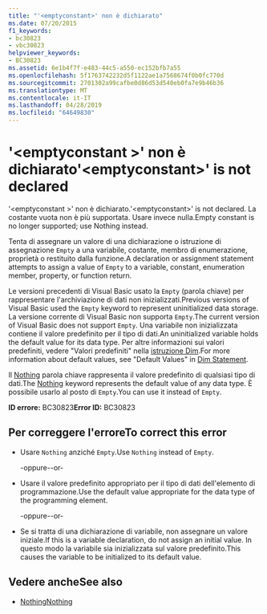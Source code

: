 ```yaml
---
title: "'<emptyconstant>' non è dichiarato"
ms.date: 07/20/2015
f1_keywords:
- bc30823
- vbc30823
helpviewer_keywords:
- BC30823
ms.assetid: 6e1b4f7f-e483-44c5-a550-ec152bfb7a55
ms.openlocfilehash: 5f1763742232d5f1122ae1a7568674f0b0fc770d
ms.sourcegitcommit: 2701302a99cafbe0d86d53d540eb0fa7e9b46b36
ms.translationtype: MT
ms.contentlocale: it-IT
ms.lasthandoff: 04/28/2019
ms.locfileid: "64649830"
---
```

# <a name="emptyconstant-is-not-declared"></a><span data-ttu-id="f88f2-102">'\<emptyconstant >' non è dichiarato</span><span class="sxs-lookup"><span data-stu-id="f88f2-102">'\<emptyconstant>' is not declared</span></span>
<span data-ttu-id="f88f2-103">'\<emptyconstant >' non è dichiarato.</span><span class="sxs-lookup"><span data-stu-id="f88f2-103">'\<emptyconstant>' is not declared.</span></span> <span data-ttu-id="f88f2-104">La costante vuota non è più supportata. Usare invece nulla.</span><span class="sxs-lookup"><span data-stu-id="f88f2-104">Empty constant is no longer supported; use Nothing instead.</span></span>  
  
 <span data-ttu-id="f88f2-105">Tenta di assegnare un valore di una dichiarazione o istruzione di assegnazione `Empty` a una variabile, costante, membro di enumerazione, proprietà o restituito dalla funzione.</span><span class="sxs-lookup"><span data-stu-id="f88f2-105">A declaration or assignment statement attempts to assign a value of `Empty` to a variable, constant, enumeration member, property, or function return.</span></span>  
  
 <span data-ttu-id="f88f2-106">Le versioni precedenti di Visual Basic usato la `Empty` (parola chiave) per rappresentare l'archiviazione di dati non inizializzati.</span><span class="sxs-lookup"><span data-stu-id="f88f2-106">Previous versions of Visual Basic used the `Empty` keyword to represent uninitialized data storage.</span></span> <span data-ttu-id="f88f2-107">La versione corrente di Visual Basic non supporta `Empty`.</span><span class="sxs-lookup"><span data-stu-id="f88f2-107">The current version of Visual Basic does not support `Empty`.</span></span> <span data-ttu-id="f88f2-108">Una variabile non inizializzata contiene il valore predefinito per il tipo di dati.</span><span class="sxs-lookup"><span data-stu-id="f88f2-108">An uninitialized variable holds the default value for its data type.</span></span> <span data-ttu-id="f88f2-109">Per altre informazioni sui valori predefiniti, vedere "Valori predefiniti" nella [istruzione Dim](../../visual-basic/language-reference/statements/dim-statement.md).</span><span class="sxs-lookup"><span data-stu-id="f88f2-109">For more information about default values, see "Default Values" in [Dim Statement](../../visual-basic/language-reference/statements/dim-statement.md).</span></span>  
  
 <span data-ttu-id="f88f2-110">Il [Nothing](../../visual-basic/language-reference/nothing.md) parola chiave rappresenta il valore predefinito di qualsiasi tipo di dati.</span><span class="sxs-lookup"><span data-stu-id="f88f2-110">The [Nothing](../../visual-basic/language-reference/nothing.md) keyword represents the default value of any data type.</span></span> <span data-ttu-id="f88f2-111">È possibile usarlo al posto di `Empty`.</span><span class="sxs-lookup"><span data-stu-id="f88f2-111">You can use it instead of `Empty`.</span></span>  
  
 <span data-ttu-id="f88f2-112">**ID errore:** BC30823</span><span class="sxs-lookup"><span data-stu-id="f88f2-112">**Error ID:** BC30823</span></span>  
  
## <a name="to-correct-this-error"></a><span data-ttu-id="f88f2-113">Per correggere l'errore</span><span class="sxs-lookup"><span data-stu-id="f88f2-113">To correct this error</span></span>  
  
- <span data-ttu-id="f88f2-114">Usare `Nothing` anziché `Empty`.</span><span class="sxs-lookup"><span data-stu-id="f88f2-114">Use `Nothing` instead of `Empty`.</span></span>  
  
     <span data-ttu-id="f88f2-115">-oppure-</span><span class="sxs-lookup"><span data-stu-id="f88f2-115">-or-</span></span>  
  
- <span data-ttu-id="f88f2-116">Usare il valore predefinito appropriato per il tipo di dati dell'elemento di programmazione.</span><span class="sxs-lookup"><span data-stu-id="f88f2-116">Use the default value appropriate for the data type of the programming element.</span></span>  
  
     <span data-ttu-id="f88f2-117">-oppure-</span><span class="sxs-lookup"><span data-stu-id="f88f2-117">-or-</span></span>  
  
- <span data-ttu-id="f88f2-118">Se si tratta di una dichiarazione di variabile, non assegnare un valore iniziale.</span><span class="sxs-lookup"><span data-stu-id="f88f2-118">If this is a variable declaration, do not assign an initial value.</span></span> <span data-ttu-id="f88f2-119">In questo modo la variabile sia inizializzata sul valore predefinito.</span><span class="sxs-lookup"><span data-stu-id="f88f2-119">This causes the variable to be initialized to its default value.</span></span>  
  
## <a name="see-also"></a><span data-ttu-id="f88f2-120">Vedere anche</span><span class="sxs-lookup"><span data-stu-id="f88f2-120">See also</span></span>

- [<span data-ttu-id="f88f2-121">Nothing</span><span class="sxs-lookup"><span data-stu-id="f88f2-121">Nothing</span></span>](../../visual-basic/language-reference/nothing.md)
